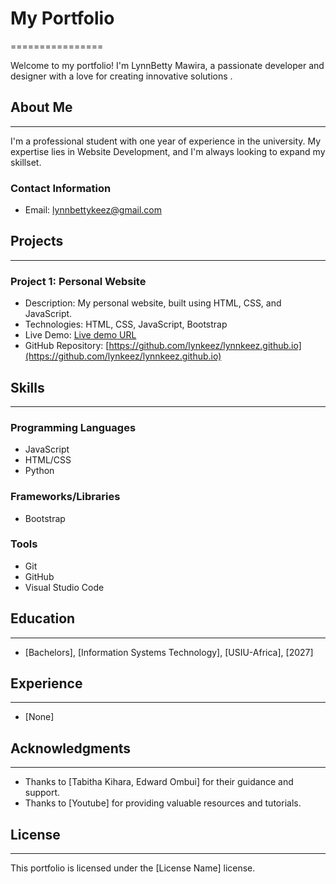 # My Portfolio
================

Welcome to my portfolio! I'm LynnBetty Mawira, a passionate developer and designer with a love for creating innovative solutions .

## About Me
-----------

I'm a professional student with one year of experience in the university. My expertise lies in Website Development, and I'm always looking to expand my skillset.

### Contact Information

* Email: [lynnbettykeez@gmail.com](lynnbettykeez@gmail.com)

## Projects
----------

### Project 1: Personal Website

* Description: My personal website, built using HTML, CSS, and JavaScript.
* Technologies: HTML, CSS, JavaScript, Bootstrap
* Live Demo: [Live demo URL](https://yourwebsite.com/)
* GitHub Repository: [https://github.com/lynkeez/lynnkeez.github.io](https://github.com/lynkeez/lynnkeez.github.io)

## Skills
---------

### Programming Languages

* JavaScript
* HTML/CSS
* Python

### Frameworks/Libraries

* Bootstrap

### Tools

* Git
* GitHub
* Visual Studio Code

## Education
------------

* [Bachelors], [Information Systems Technology], [USIU-Africa], [2027]

## Experience
-------------

* [None]

## Acknowledgments
---------------

* Thanks to [Tabitha Kihara, Edward Ombui] for their guidance and support.
* Thanks to [Youtube] for providing valuable resources and tutorials.

## License
-------

This portfolio is licensed under the [License Name] license.
